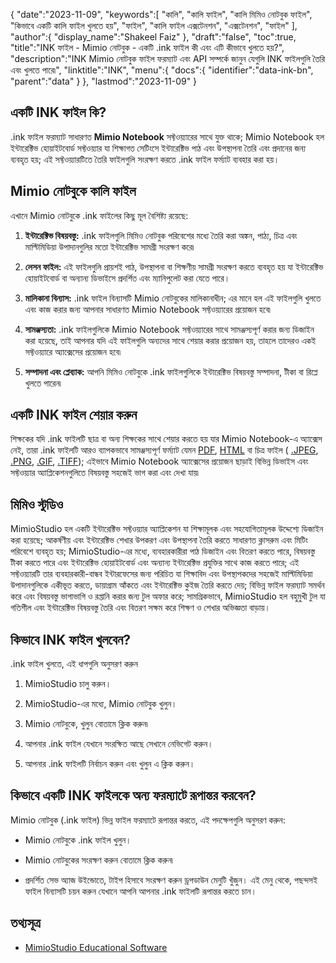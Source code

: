 {
   "date":"2023-11-09",
   "keywords":[
"কালি",
"কালি ফাইল",
"কালি মিমিও নোটবুক ফাইল",
"কিভাবে একটি কালি ফাইল খুলতে হয়",
"ফাইল",
"কালি ফাইল এক্সটেনশন",
"এক্সটেনশন",
"ফাইল"
],
   "author":{
      "display_name":"Shakeel Faiz"
},
   "draft":"false",
   "toc":true,
   "title":"INK ফাইল - Mimio নোটবুক - একটি .ink ফাইল কী এবং এটি কীভাবে খুলতে হয়?",
   "description":"INK Mimio নোটবুক ফাইল ফরম্যাট এবং API সম্পর্কে জানুন যেগুলি INK ফাইলগুলি তৈরি এবং খুলতে পারে৷",
   "linktitle":"INK",
   "menu":{
      "docs":{
         "identifier":"data-ink-bn",
         "parent":"data"
}
},
   "lastmod":"2023-11-09"
}

## একটি INK ফাইল কি?

.ink ফাইল ফরম্যাট সাধারণত **Mimio Notebook** সফ্টওয়্যারের সাথে যুক্ত থাকে; Mimio Notebook হল ইন্টারেক্টিভ হোয়াইটবোর্ড সফ্টওয়্যার যা শিক্ষাগত সেটিংসে ইন্টারেক্টিভ পাঠ এবং উপস্থাপনা তৈরি এবং প্রদানের জন্য ব্যবহৃত হয়; এই সফ্টওয়্যারটিতে তৈরি ফাইলগুলি সংরক্ষণ করতে .ink ফাইল ফর্ম্যাট ব্যবহার করা হয়।

## Mimio নোটবুকে কালি ফাইল

এখানে Mimio নোটবুকে .ink ফাইলের কিছু মূল বৈশিষ্ট্য রয়েছে:

1.  **ইন্টারেক্টিভ বিষয়বস্তু:** .ink ফাইলগুলি মিমিও নোটবুক পরিবেশের মধ্যে তৈরি করা অঙ্কন, পাঠ্য, চিত্র এবং মাল্টিমিডিয়া উপাদানগুলির মতো ইন্টারেক্টিভ সামগ্রী সংরক্ষণ করে৷
    
2.  **লেসন ফাইল:** এই ফাইলগুলি প্রায়শই পাঠ, উপস্থাপনা বা শিক্ষণীয় সামগ্রী সংরক্ষণ করতে ব্যবহৃত হয় যা ইন্টারেক্টিভ হোয়াইটবোর্ড বা অন্যান্য ডিভাইসে প্রদর্শিত এবং ম্যানিপুলেট করা যেতে পারে।
    
3.  **মালিকানা বিন্যাস:** .ink ফাইল বিন্যাসটি Mimio নোটবুকের মালিকানাধীন; এর মানে হল এই ফাইলগুলি খুলতে এবং কাজ করার জন্য আপনার সাধারণত Mimio Notebook সফ্টওয়্যারের প্রয়োজন হবে৷
    
4.  **সামঞ্জস্যতা:** .ink ফাইলগুলিকে Mimio Notebook সফ্টওয়্যারের সাথে সামঞ্জস্যপূর্ণ করার জন্য ডিজাইন করা হয়েছে, তাই আপনার যদি এই ফাইলগুলি অন্যদের সাথে শেয়ার করার প্রয়োজন হয়, তাহলে তাদেরও একই সফ্টওয়্যারে অ্যাক্সেসের প্রয়োজন হবে৷
    
5.  **সম্পাদনা এবং প্লেব্যাক:** আপনি মিমিও নোটবুকে .ink ফাইলগুলিকে ইন্টারেক্টিভ বিষয়বস্তু সম্পাদনা, টীকা বা রিপ্লে খুলতে পারেন৷

## একটি INK ফাইল শেয়ার করুন

শিক্ষকের যদি .ink ফাইলটি ছাত্র বা অন্য শিক্ষকের সাথে শেয়ার করতে হয় যার Mimio Notebook-এ অ্যাক্সেস নেই, তারা .ink ফাইলটি আরও ব্যাপকভাবে সামঞ্জস্যপূর্ণ ফর্ম্যাট যেমন [PDF](/pdf/), [HTML](/web/html/) বা চিত্র ফাইল ( [.JPEG](/image/jpeg/), [.PNG](/image/png/), [.GIF](/image/gif/), [.TIFF](/image/tiff/)); এইভাবে Mimio Notebook অ্যাক্সেসের প্রয়োজন ছাড়াই বিভিন্ন ডিভাইস এবং সফ্টওয়্যার অ্যাপ্লিকেশনগুলিতে বিষয়বস্তু সহজেই ভাগ করা এবং দেখা যায়৷

## মিমিও স্টুডিও

MimioStudio হল একটি ইন্টারেক্টিভ সফ্টওয়্যার অ্যাপ্লিকেশন যা শিক্ষামূলক এবং সহযোগিতামূলক উদ্দেশ্যে ডিজাইন করা হয়েছে; আকর্ষণীয় এবং ইন্টারেক্টিভ শেখার উপকরণ এবং উপস্থাপনা তৈরি করতে সাধারণত ক্লাসরুম এবং মিটিং পরিবেশে ব্যবহৃত হয়; MimioStudio-এর মধ্যে, ব্যবহারকারীরা পাঠ ডিজাইন এবং বিতরণ করতে পারে, বিষয়বস্তু টীকা করতে পারে এবং ইন্টারেক্টিভ হোয়াইটবোর্ড এবং অন্যান্য ইন্টারেক্টিভ প্রযুক্তির সাথে কাজ করতে পারে; এই সফ্টওয়্যারটি তার ব্যবহারকারী-বান্ধব ইন্টারফেসের জন্য পরিচিত যা শিক্ষাবিদ এবং উপস্থাপকদের সহজেই মাল্টিমিডিয়া উপাদানগুলিকে একীভূত করতে, ডায়াগ্রাম আঁকতে এবং ইন্টারেক্টিভ কুইজ তৈরি করতে দেয়; বিভিন্ন ফাইল ফরম্যাট সমর্থন করে এবং বিষয়বস্তু ভাগাভাগি ও রপ্তানি করার জন্য টুল অফার করে; সামগ্রিকভাবে, MimioStudio হল বহুমুখী টুল যা গতিশীল এবং ইন্টারেক্টিভ বিষয়বস্তু তৈরি এবং বিতরণ সক্ষম করে শিক্ষণ ও শেখার অভিজ্ঞতা বাড়ায়।

## কিভাবে INK ফাইল খুলবেন?

.ink ফাইল খুলতে, এই ধাপগুলি অনুসরণ করুন

1.  MimioStudio চালু করুন।
    
2.  MimioStudio-এর মধ্যে, Mimio নোটবুক খুলুন।
    
3.  Mimio নোটবুকে, খুলুন বোতামে ক্লিক করুন৷
    
4.  আপনার .ink ফাইল যেখানে সংরক্ষিত আছে সেখানে নেভিগেট করুন।
    
5.  আপনার .ink ফাইলটি নির্বাচন করুন এবং খুলুন এ ক্লিক করুন।

## কিভাবে একটি INK ফাইলকে অন্য ফরম্যাটে রূপান্তর করবেন?

Mimio নোটবুক (.ink ফাইল) ভিন্ন ফাইল ফরম্যাটে রূপান্তর করতে, এই পদক্ষেপগুলি অনুসরণ করুন:

- Mimio নোটবুকে .ink ফাইল খুলুন।

- Mimio নোটবুকের সংরক্ষণ করুন বোতামে ক্লিক করুন৷

- প্রদর্শিত সেভ অ্যাজ উইন্ডোতে, টাইপ হিসাবে সংরক্ষণ করুন ড্রপডাউন মেনুটি খুঁজুন। এই মেনু থেকে, পছন্দসই ফাইল বিন্যাসটি চয়ন করুন যেখানে আপনি আপনার .ink ফাইলটি রূপান্তর করতে চান।

## তথ্যসূত্র
* [MimioStudio Educational Software](https://boxlight.com/products/apps-for-the-classroom/mimiostudio-educational-software)
